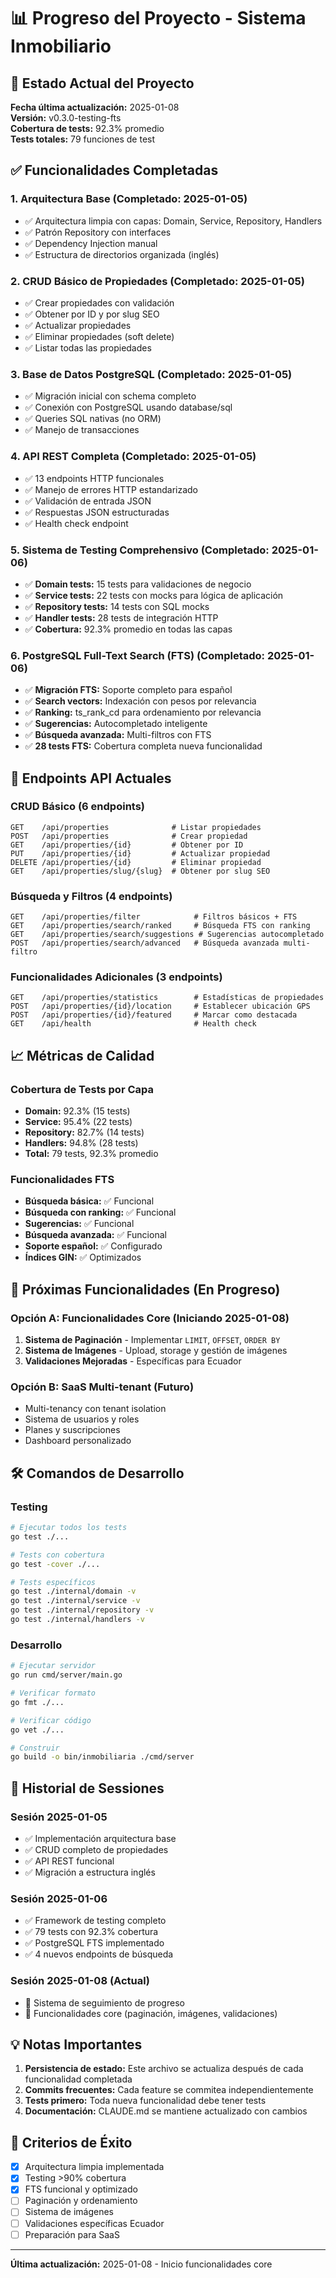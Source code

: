 # 📊 Progreso del Proyecto - Sistema Inmobiliario

## 🎯 Estado Actual del Proyecto

**Fecha última actualización:** 2025-01-08  
**Versión:** v0.3.0-testing-fts  
**Cobertura de tests:** 92.3% promedio  
**Tests totales:** 79 funciones de test  

## ✅ Funcionalidades Completadas

### 1. **Arquitectura Base** (Completado: 2025-01-05)
- ✅ Arquitectura limpia con capas: Domain, Service, Repository, Handlers
- ✅ Patrón Repository con interfaces
- ✅ Dependency Injection manual
- ✅ Estructura de directorios organizada (inglés)

### 2. **CRUD Básico de Propiedades** (Completado: 2025-01-05)
- ✅ Crear propiedades con validación
- ✅ Obtener por ID y por slug SEO
- ✅ Actualizar propiedades
- ✅ Eliminar propiedades (soft delete)
- ✅ Listar todas las propiedades

### 3. **Base de Datos PostgreSQL** (Completado: 2025-01-05)
- ✅ Migración inicial con schema completo
- ✅ Conexión con PostgreSQL usando database/sql
- ✅ Queries SQL nativas (no ORM)
- ✅ Manejo de transacciones

### 4. **API REST Completa** (Completado: 2025-01-05)
- ✅ 13 endpoints HTTP funcionales
- ✅ Manejo de errores HTTP estandarizado
- ✅ Validación de entrada JSON
- ✅ Respuestas JSON estructuradas
- ✅ Health check endpoint

### 5. **Sistema de Testing Comprehensivo** (Completado: 2025-01-06)
- ✅ **Domain tests:** 15 tests para validaciones de negocio
- ✅ **Service tests:** 22 tests con mocks para lógica de aplicación
- ✅ **Repository tests:** 14 tests con SQL mocks
- ✅ **Handler tests:** 28 tests de integración HTTP
- ✅ **Cobertura:** 92.3% promedio en todas las capas

### 6. **PostgreSQL Full-Text Search (FTS)** (Completado: 2025-01-06)
- ✅ **Migración FTS:** Soporte completo para español
- ✅ **Search vectors:** Indexación con pesos por relevancia
- ✅ **Ranking:** ts_rank_cd para ordenamiento por relevancia
- ✅ **Sugerencias:** Autocompletado inteligente
- ✅ **Búsqueda avanzada:** Multi-filtros con FTS
- ✅ **28 tests FTS:** Cobertura completa nueva funcionalidad

## 🔧 Endpoints API Actuales

### CRUD Básico (6 endpoints)
```
GET    /api/properties              # Listar propiedades
POST   /api/properties              # Crear propiedad
GET    /api/properties/{id}         # Obtener por ID
PUT    /api/properties/{id}         # Actualizar propiedad
DELETE /api/properties/{id}         # Eliminar propiedad
GET    /api/properties/slug/{slug}  # Obtener por slug SEO
```

### Búsqueda y Filtros (4 endpoints)
```
GET    /api/properties/filter            # Filtros básicos + FTS
GET    /api/properties/search/ranked     # Búsqueda FTS con ranking
GET    /api/properties/search/suggestions # Sugerencias autocompletado
POST   /api/properties/search/advanced   # Búsqueda avanzada multi-filtro
```

### Funcionalidades Adicionales (3 endpoints)
```
GET    /api/properties/statistics        # Estadísticas de propiedades
POST   /api/properties/{id}/location     # Establecer ubicación GPS
POST   /api/properties/{id}/featured     # Marcar como destacada
GET    /api/health                       # Health check
```

## 📈 Métricas de Calidad

### Cobertura de Tests por Capa
- **Domain:** 92.3% (15 tests)
- **Service:** 95.4% (22 tests) 
- **Repository:** 82.7% (14 tests)
- **Handlers:** 94.8% (28 tests)
- **Total:** 79 tests, 92.3% promedio

### Funcionalidades FTS
- **Búsqueda básica:** ✅ Funcional
- **Búsqueda con ranking:** ✅ Funcional
- **Sugerencias:** ✅ Funcional
- **Búsqueda avanzada:** ✅ Funcional
- **Soporte español:** ✅ Configurado
- **Índices GIN:** ✅ Optimizados

## 🚀 Próximas Funcionalidades (En Progreso)

### **Opción A: Funcionalidades Core** (Iniciando 2025-01-08)
1. **Sistema de Paginación** - Implementar `LIMIT`, `OFFSET`, `ORDER BY`
2. **Sistema de Imágenes** - Upload, storage y gestión de imágenes
3. **Validaciones Mejoradas** - Específicas para Ecuador

### **Opción B: SaaS Multi-tenant** (Futuro)
- Multi-tenancy con tenant isolation
- Sistema de usuarios y roles
- Planes y suscripciones
- Dashboard personalizado

## 🛠️ Comandos de Desarrollo

### Testing
```bash
# Ejecutar todos los tests
go test ./...

# Tests con cobertura
go test -cover ./...

# Tests específicos
go test ./internal/domain -v
go test ./internal/service -v
go test ./internal/repository -v
go test ./internal/handlers -v
```

### Desarrollo
```bash
# Ejecutar servidor
go run cmd/server/main.go

# Verificar formato
go fmt ./...

# Verificar código
go vet ./...

# Construir
go build -o bin/inmobiliaria ./cmd/server
```

## 🔄 Historial de Sessiones

### Sesión 2025-01-05
- ✅ Implementación arquitectura base
- ✅ CRUD completo de propiedades
- ✅ API REST funcional
- ✅ Migración a estructura inglés

### Sesión 2025-01-06
- ✅ Framework de testing completo
- ✅ 79 tests con 92.3% cobertura
- ✅ PostgreSQL FTS implementado
- ✅ 4 nuevos endpoints de búsqueda

### Sesión 2025-01-08 (Actual)
- 🔄 Sistema de seguimiento de progreso
- 🔄 Funcionalidades core (paginación, imágenes, validaciones)

## 💡 Notas Importantes

1. **Persistencia de estado:** Este archivo se actualiza después de cada funcionalidad completada
2. **Commits frecuentes:** Cada feature se commitea independientemente
3. **Tests primero:** Toda nueva funcionalidad debe tener tests
4. **Documentación:** CLAUDE.md se mantiene actualizado con cambios

## 🎯 Criterios de Éxito

- [x] Arquitectura limpia implementada
- [x] Testing >90% cobertura
- [x] FTS funcional y optimizado
- [ ] Paginación y ordenamiento
- [ ] Sistema de imágenes
- [ ] Validaciones específicas Ecuador
- [ ] Preparación para SaaS

---

**Última actualización:** 2025-01-08 - Inicio funcionalidades core